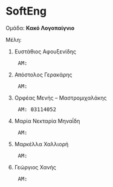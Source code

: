 # SoftEng
Ομάδα: 
<b>Κακό Λογοπαίγνιο</b>

Μέλη: 

1. Ευστάθιος Αφουξενίδης <br/>      <pre>    ΑΜ: </pre>
      
2. Απόστολος Γερακάρης  <br/>        <pre>    ΑΜ: </pre>
      
3. Ορφέας Μενής – Μαστρομιχαλάκης <br/> <pre>    ΑΜ: 03114052 </pre> 
      
4. Μαρία Νεκταρία Μηναΐδη <br/> <pre>    ΑΜ: </pre>
      
5. Μαρκέλλα Χαλλιορή <br/> <pre>    ΑΜ: </pre>
      
6. Γεώργιος Χανής <br/> <pre>    ΑΜ: </pre>
